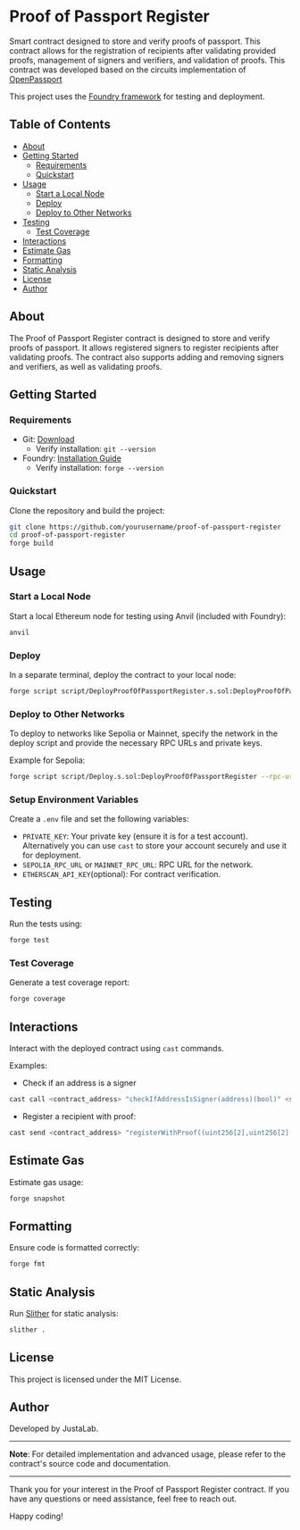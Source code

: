 # Proof of Passport Register

Smart contract designed to store and verify proofs of passport. This contract allows for the registration of recipients after validating provided proofs, management of signers and verifiers, and validation of proofs.
This contract was developed based on the circuits implementation of [OpenPassport](https://github.com/zk-passport/openpassport)

This project uses the [Foundry framework](https://github.com/foundry-rs/foundry) for testing and deployment.

## Table of Contents

- [About](#about)
- [Getting Started](#getting-started)
  - [Requirements](#requirements)
  - [Quickstart](#quickstart)
- [Usage](#usage)
  - [Start a Local Node](#start-a-local-node)
  - [Deploy](#deploy)
  - [Deploy to Other Networks](#deploy-to-other-networks)
- [Testing](#testing)
  - [Test Coverage](#test-coverage)
- [Interactions](#interactions)
- [Estimate Gas](#estimate-gas)
- [Formatting](#formatting)
- [Static Analysis](#static-analysis)
- [License](#license)
- [Author](#author)

## About

The Proof of Passport Register contract is designed to store and verify proofs of passport. It allows registered signers to register recipients after validating proofs. The contract also supports adding and removing signers and verifiers, as well as validating proofs.

## Getting Started

### Requirements

- Git: [Download](https://git-scm.com/downloads)
  -  Verify installation: ```git --version```
- Foundry: [Installation Guide](https://book.getfoundry.sh/getting-started/installation)
  - Verify installation: ```forge --version```

### Quickstart

Clone the repository and build the project:

```bash
git clone https://github.com/yourusername/proof-of-passport-register
cd proof-of-passport-register
forge build
```

## Usage

### Start a Local Node
Start a local Ethereum node for testing using Anvil (included with Foundry):

```bash
anvil
```

### Deploy
In a separate terminal, deploy the contract to your local node:

```bash
forge script script/DeployProofOfPassportRegister.s.sol:DeployProofOfPassportRegister --fork-url http://localhost:8545 --broadcast
```

### Deploy to Other Networks
To deploy to networks like Sepolia or Mainnet, specify the network in the deploy script and provide the necessary RPC URLs and private keys.

Example for Sepolia:
```bash
forge script script/Deploy.s.sol:DeployProofOfPassportRegister --rpc-url $SEPOLIA_RPC_URL --private-key $PRIVATE_KEY --broadcast --verify
```

### Setup Environment Variables
Create a ```.env``` file and set the following variables:
- ```PRIVATE_KEY```: Your private key (ensure it is for a test account). Alternatively you can use ```cast``` to store your account securely and use it for deployment.
- ```SEPOLIA_RPC_URL``` or ```MAINNET_RPC_URL```: RPC URL for the network.
- ```ETHERSCAN_API_KEY```(optional): For contract verification.

## Testing
Run the tests using:

```bash
forge test
```

### Test Coverage
Generate a test coverage report:

```bash
forge coverage
```

## Interactions
Interact with the deployed contract using ```cast``` commands.

Examples:

- Check if an address is a signer
```bash
cast call <contract_address> "checkIfAddressIsSigner(address)(bool)" <signer_address> --rpc-url $RPC_URL
```
- Register a recipient with proof:
```bash
cast send <contract_address> "registerWithProof((uint256[2],uint256[2][2],uint256[2],uint256[45]),address)" <proof> <recipient_address> --private-key $PRIVATE_KEY --rpc-url $RPC_URL
```

## Estimate Gas
Estimate gas usage:
```bash
forge snapshot
```

## Formatting
Ensure code is formatted correctly:

```bash
forge fmt
```

## Static Analysis
Run [Slither](https://github.com/crytic/slither) for static analysis:

```bash
slither .
```
## License
This project is licensed under the MIT License.

## Author
Developed by JustaLab.

---

**Note**: For detailed implementation and advanced usage, please refer to the contract's source code and documentation.

---

Thank you for your interest in the Proof of Passport Register contract. If you have any questions or need assistance, feel free to reach out.

Happy coding!


